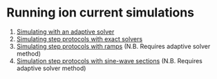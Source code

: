 # Running ion current simulations

1. [Simulating with an adaptive solver](ion-current-models.ipynb)
2. [Simulating step protocols with exact solvers](exact-simulation-of-step-protocols.ipynb)
3. [Simulating step protocols with ramps](steps-and-ramps.ipynb) (N.B. Requires adaptive solver method)
4. [Simulation step protocols with sine-wave sections](steps-and-sine-waves.ipynb) (N.B. Requires adaptive solver method)
